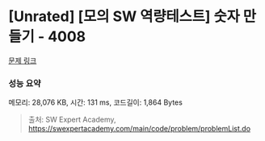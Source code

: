 # [Unrated] [모의 SW 역량테스트] 숫자 만들기 - 4008 

[문제 링크](https://swexpertacademy.com/main/code/problem/problemDetail.do?contestProbId=AWIeRZV6kBUDFAVH) 

### 성능 요약

메모리: 28,076 KB, 시간: 131 ms, 코드길이: 1,864 Bytes



> 출처: SW Expert Academy, https://swexpertacademy.com/main/code/problem/problemList.do